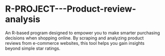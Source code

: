 # R-PROJECT---Product-review-analysis
An R-based program designed to empower you to make smarter purchasing decisions when shopping online. By scraping and analyzing product reviews from e-commerce websites, this tool helps you gain insights beyond simple star ratings.
